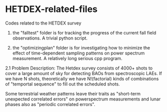 # HETDEX-related-files
Codes related to the HETDEX survey

1. the "falltest" folder is for tracking the progress of the current fall field observations. A trivial python script. 

2. the "optimizingplan" folder is for investigating how to minimize the effect of time-dependent sampling patterns on power spectrum measurement. A relatively long serious cpp program. 
  
  2.1 Problem Description: 
  The Hetdex survey consists of 4000+ shots to cover a large amount of sky for detecting BAOs from spectroscopic LAEs. If we have N shots, theoretically we have N!(factorial) kinds of combinations of "temportal sequence" to fill out the scheduled shots. 
  
  Some terrestrial weather patterns leave their traits as "short-term unexpected correlated errors" on powerspectrum measurements and lunar phases also as "periodic correlated errors". 
  
  
  
